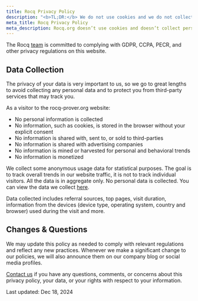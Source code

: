 ```yaml
---
title: Rocq Privacy Policy
description: "<b>TL;DR:</b> We do not use cookies and we do not collect any personal data. We also don't use any third party service."
meta_title: Rocq Privacy Policy
meta_description: Rocq.org doesn’t use cookies and doesn’t collect personal data. Your data is your data, period.
---
```


The Rocq [team](https://rocq-prover.org/governance) is committed to complying with GDPR, CCPA, PECR, and other privacy regulations on this website.

## Data Collection

The privacy of your data is very important to us, so we go to great lengths to avoid collecting any personal data and to protect you from third-party services that may track you.

As a visitor to the rocq-prover.org website:

- No personal information is collected
- No information, such as cookies, is stored in the browser without your explicit consent
- No information is shared with, sent to, or sold to third-parties
- No information is shared with advertising companies
- No information is mined or harvested for personal and behavioral trends
- No information is monetized

We collect some anonymous usage data for statistical purposes. The goal is to track overall trends in our website traffic, it is not to track individual visitors. All the data is in aggregate only. No personal data is collected. You can view the data we collect [here](https://plausible.ci.dev/rocq-prover.org).

Data collected includes referral sources, top pages, visit duration, information from the devices (device type, operating system, country and browser) used during the visit and more.

## Changes & Questions

We may update this policy as needed to comply with relevant regulations and reflect any new practices. Whenever we make a significant change to our policies, we will also announce them on our company blog or social media profiles.

[Contact us](https://coq.zulipchat.com) if you have any questions, comments, or concerns about this privacy policy, your data, or your rights with respect to your information.

Last updated: Dec 18, 2024
